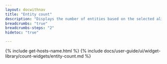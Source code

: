 ```yaml
---
layout: docwithnav
title: "Entity count"
description: "Displays the number of entities based on the selected alias and optional filter. The number of entities refreshes periodically and not in real-time."
breadcrumbs: "true"
breadcrumbs-steps: "2"
hidetoc: "true"

---
```

{% include get-hosts-name.html %}
{% include docs/user-guide/ui/widget-library/count-widgets/entity-count.md %}
